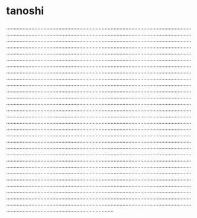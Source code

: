 # tanoshi

....................................................................................................................................................................................................................................................................................................................................................................................................................................................................................................................................................................................................................................................................................................................................................................................................................................................................................................................................................................................................................................................................................................................................................................................................................................................................................................................................................................................................................................................................................................................................................................................................................................................................................................................................................................................................................................................................................................................................................................................................................................................................................................................................................................................................................................................................................................................................................................................................................................................................................................................................................................................................................................................................................................................................................................................................................................................................................................................................................................................................................................................................................................................................................................................................................................................................................................................................................................................................................................................................................................................................................................................................................................................................................................................................................................................................................